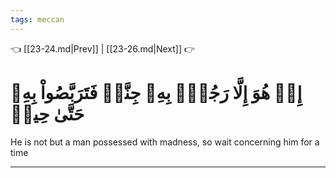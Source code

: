 ```yaml
---
tags: meccan
---
```


👈 [[23-24.md|Prev]] | [[23-26.md|Next]] 👉

# إِنۡ هُوَ إِلَّا رَجُلُۢ بِهِۦ جِنَّةٞ فَتَرَبَّصُواْ بِهِۦ حَتَّىٰ حِينٖ

He is not but a man possessed with madness, so wait concerning him for a time

---

